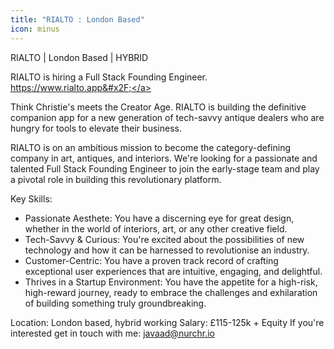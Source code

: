 ```yaml
---
title: "RIALTO : London Based"
icon: minus
---
```

RIALTO | London Based | HYBRID

RIALTO is hiring a Full Stack Founding Engineer.  <a href="https:&#x2F;&#x2F;www.rialto.app&#x2F;" rel="nofollow">https:&#x2F;&#x2F;www.rialto.app&#x2F;</a>

Think Christie&#x27;s meets the Creator Age. RIALTO is building the definitive companion app for a new generation of tech-savvy antique dealers who are hungry for tools to elevate their business.

RIALTO is on an ambitious mission to become the category-defining company in art, antiques, and interiors. We&#x27;re looking for a passionate and talented Full Stack Founding Engineer to join the early-stage team and play a pivotal role in building this revolutionary platform.

Key Skills:

* Passionate Aesthete: You have a discerning eye for great design, whether in the world of interiors, art, or any other creative field.
* Tech-Savvy &amp; Curious: You&#x27;re excited about the possibilities of new technology and how it can be harnessed to revolutionise an industry.
* Customer-Centric: You have a proven track record of crafting exceptional user experiences that are intuitive, engaging, and delightful.
* Thrives in a Startup Environment: You have the appetite for a high-risk, high-reward journey, ready to embrace the challenges and exhilaration of building something truly groundbreaking.

Location: London based, hybrid working
Salary: £115-125k + Equity
If you&#x27;re interested get in touch with me: javaad@nurchr.io
